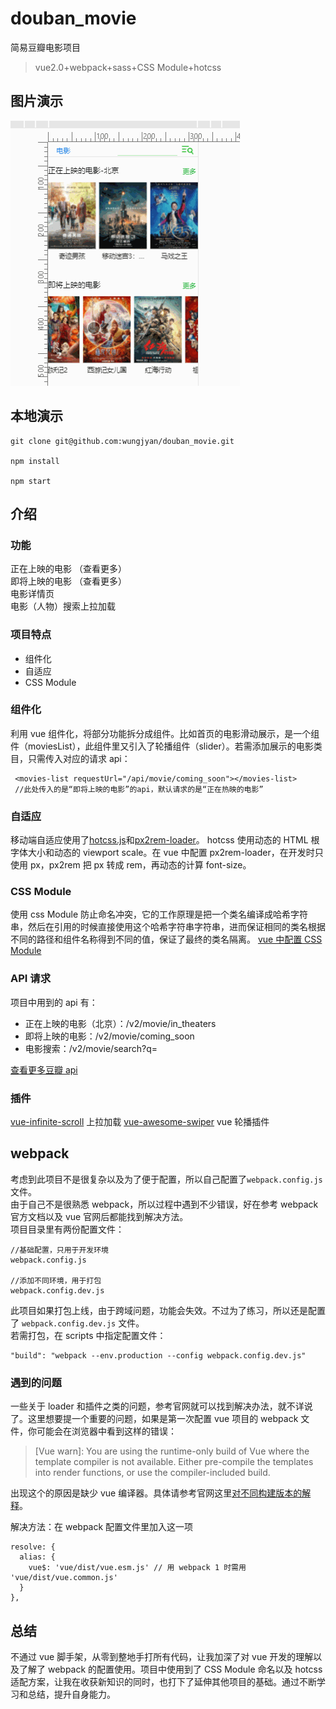 # douban_movie

简易豆瓣电影项目

> vue2.0+webpack+sass+CSS Module+hotcss

## 图片演示

![图片演示](./src/assets/douban_movie.gif)

## 本地演示

```
git clone git@github.com:wungjyan/douban_movie.git

npm install

npm start
```

## 介绍

### 功能

正在上映的电影 （查看更多）  
即将上映的电影 （查看更多）  
电影详情页  
电影（人物）搜索上拉加载

### 项目特点

* 组件化
* 自适应
* CSS Module

### 组件化

利用 vue 组件化，将部分功能拆分成组件。比如首页的电影滑动展示，是一个组件（moviesList），此组件里又引入了轮播组件（slider）。若需添加展示的电影类目，只需传入对应的请求 api：

```
 <movies-list requestUrl="/api/movie/coming_soon"></movies-list>
 //此处传入的是“即将上映的电影”的api，默认请求的是“正在热映的电影”
```

### 自适应

移动端自适应使用了[hotcss.js](https://github.com/imochen/hotcss)和[px2rem-loader](https://github.com/Jinjiang/px2rem-loader)。
hotcss 使用动态的 HTML 根字体大小和动态的 viewport scale。在 vue 中配置 px2rem-loader，在开发时只使用 px，px2rem 把 px 转成 rem，再动态的计算 font-size。

### CSS Module

使用 css Module 防止命名冲突，它的工作原理是把一个类名编译成哈希字符串，然后在引用的时候直接使用这个哈希字符串字符串，进而保证相同的类名根据不同的路径和组件名称得到不同的值，保证了最终的类名隔离。
[vue 中配置 CSS Module](https://vue-loader.vuejs.org/zh-cn/features/css-modules.html)

### API 请求

项目中用到的 api 有：

* 正在上映的电影（北京）：/v2/movie/in_theaters
* 即将上映的电影：/v2/movie/coming_soon
* 电影搜索：/v2/movie/search?q=

[查看更多豆瓣 api](https://developers.douban.com/wiki/?title=api_v2)

### 插件

[vue-infinite-scroll](https://github.com/ElemeFE/vue-infinite-scroll) 上拉加载
[vue-awesome-swiper](https://github.com/surmon-china/vue-awesome-swiper) vue 轮播插件

## webpack

考虑到此项目不是很复杂以及为了便于配置，所以自己配置了`webpack.config.js`文件。  
由于自己不是很熟悉 webpack，所以过程中遇到不少错误，好在参考 webpack 官方文档以及 vue 官网后都能找到解决方法。  
项目目录里有两份配置文件：

```
//基础配置，只用于开发环境
webpack.config.js

//添加不同环境，用于打包
webpack.config.dev.js
```

此项目如果打包上线，由于跨域问题，功能会失效。不过为了练习，所以还是配置了 `webpack.config.dev.js` 文件。  
若需打包，在 scripts 中指定配置文件：

```
"build": "webpack --env.production --config webpack.config.dev.js"
```

### 遇到的问题

一些关于 loader 和插件之类的问题，参考官网就可以找到解决办法，就不详说了。这里想要提一个重要的问题，如果是第一次配置 vue 项目的 webpack 文件，你可能会在浏览器中看到这样的错误：

> [Vue warn]: You are using the runtime-only build of Vue where the template compiler is not available. Either pre-compile the templates into render functions, or use the compiler-included build.

出现这个的原因是缺少 vue 编译器。具体请参考官网这里[对不同构建版本的解释](https://cn.vuejs.org/v2/guide/installation.html)。

解决方法：在 webpack 配置文件里加入这一项

```
resolve: {
  alias: {
    vue$: 'vue/dist/vue.esm.js' // 用 webpack 1 时需用 'vue/dist/vue.common.js'
  }
},
```

## 总结

不通过 vue 脚手架，从零到整地手打所有代码，让我加深了对 vue 开发的理解以及了解了 webpack 的配置使用。项目中使用到了 CSS Module 命名以及 hotcss 适配方案，让我在收获新知识的同时，也打下了延伸其他项目的基础。通过不断学习和总结，提升自身能力。
